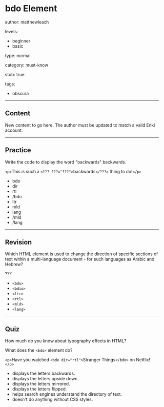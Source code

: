 # bdo Element
author: matthewleach

levels:
  - beginner
  - basic

type: normal

category: must-know

stub: true


tags:
  - obscura


---
## Content

New content to go here. The author must be updated to match a valid Enki account.

---
## Practice

Write the code to display the word "backwards" backwards. 

`<p>`This is such a `<??? ???="???">`backwards`</???>` thing to do!`</p>`

* bdo 
* dir
* rtl
* /bdo 
* ltr
* mld
* lang
* /mld
* /lang

---
## Revision

Which HTML element is used to change the direction of specific sections of text within a multi-language document - for such languages as Arabic and Hebrew?

???

* `<bdo>`
* `<bdio>`
* `<ltr>`
* `<rtl>`
* `<mld>`
* `<lang>`

---
## Quiz

How much do you know about typography effects in HTML?

What does the `<bdo>` element do?

`<p>`Have you watched `<bdo dir="rtl">`Stranger Things`</bdo>` on Netflix!`</p>`

* displays the letters backwards. 
* displays the letters upside down.
* displays the letters mirrored.
* displays the letters flipped.
* helps search engines understand the directory of text.
* doesn't do anything without CSS styles. 

